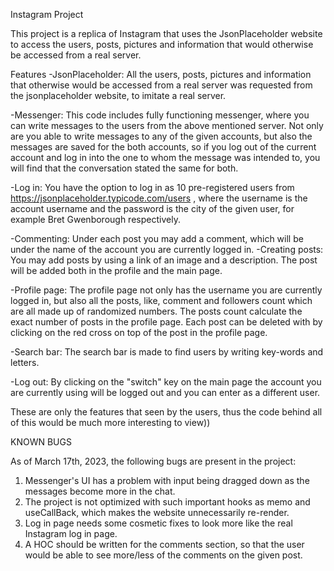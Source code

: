 Instagram Project


This project is a replica of Instagram that uses the JsonPlaceholder website to access the users, posts, pictures and information that would otherwise be accessed from a real server.

Features
-JsonPlaceholder: All the users, posts, pictures and information that otherwise would be accessed from a real server was requested from the jsonplaceholder website, to imitate a real server.

-Messenger: This code includes fully functioning messenger, where you can write messages to the users from the above mentioned server. Not only are you able to write messages to any of the given accounts, but also the messages are saved for the both accounts, so if you log out of the current account and log in into the one to whom the message was intended to, you will find that the conversation stated the same for both.

-Log in: You have the option to log in as 10 pre-registered users from https://jsonplaceholder.typicode.com/users , where the username is the account username and the password is the city of the given user, for example Bret Gwenborough respectively.

-Commenting: Under each post you may add a comment, which will be under the name of the account you are currently logged in.
-Creating posts: You may add posts by using a link of an image and a description. The post will be added both in the profile and the main page.

-Profile page: The profile page not only has the username you are currently logged in, but also all the posts, like, comment and followers count which are all made up of randomized numbers. The posts count calculate the exact number of posts in the profile page. Each post can be deleted with by clicking on the red cross on top of the post in the profile page.

-Search bar: The search bar is made to find users by writing key-words and letters.

-Log out: By clicking on the "switch" key on the main page the account you are currently using will be logged out and you can enter as a different user.

These are only the features that seen by the users, thus the code behind all of this would be much more interesting to view))

KNOWN BUGS

As of March 17th, 2023, the following bugs are present in the project:

1. Messenger's UI has a problem with input being dragged down as the messages become more in the chat.
2. The project is not optimized with such important hooks as memo and useCallBack, which makes the website unnecessarily re-render.
3. Log in page needs some cosmetic fixes to look more like the real Instagram log in page.
4. A HOC should be written for the comments section, so that the user would be able to see more/less of the comments on the given post.
